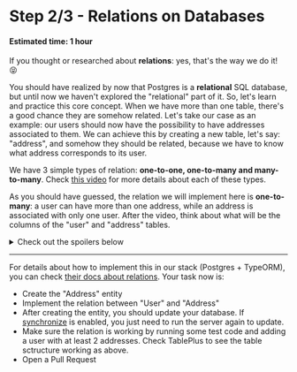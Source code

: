 # Step 2/3 - Relations on Databases
#### Estimated time: 1 hour

If you thought or researched about **relations**: yes, that's the way we do it! 😝

You should have realized by now that Postgres is a **relational** SQL database, but until now we haven't explored the "relational" part of it. So, let's learn and practice this core concept. When we have more than one table, there's a good chance they are somehow related. Let's take our case as an example: our users should now have the possibility to have addresses associated to them. We can achieve this by creating a new table, let's say: "address", and somehow they should be related, because we have to know what address corresponds to its user.

We have 3 simple types of relation: **one-to-one, one-to-many and many-to-many**. Check [this video](https://www.taqcursos.com.br/course/5?videoId=38) for more details about each of these types.

As you should have guessed, the relation we will implement here is **one-to-many**: a user can have more than one address, while an address is associated with only one user. After the video, think about what will be the columns of the "user" and "address" tables.

<details>
  <summary>Check out the spoilers below</summary>

  ```txt
  +-------------+--------------+
  |            user            |
  +-------------+--------------+
  | id          | PRIMARY KEY  |
  | name        |              | 
  | email       |              |
  | cpf         |              |
  | birthDate   |              |
  +-------------+--------------+

  +--------------+--------------+
  |          address            |
  +--------------+--------------+
  | id           | PRIMARY KEY  |
  | cep          |              | 
  | street       |              |
  | streetNumber |              |
  | complement   |              |
  | neighborhood |              |
  | city         |              |
  | state        |              |
  | userId       | FOREIGN KEY  |  ----> this is how we know which user this address belongs to.
  +--------------+--------------+

  The address table has a "foreign key", which is the "primary key" from the "user" table. If you have doubts about this, there should be a lot of good material on the internet about the subject.
  ```
</details>


----

For details about how to implement this in our stack (Postgres + TypeORM), you can check [their docs about relations](https://github.com/typeorm/typeorm/blob/master/docs/relations.md). Your task now is:

- Create the "Address" entity
- Implement the relation between "User" and "Address"
- After creating the entity, you should update your database. If [synchronize](https://typeorm.io/#undefined/creating-a-connection-to-the-database) is enabled, you just need to run the server again to update.
- Make sure the relation is working by running some test code and adding a user with at least 2 addresses. Check TablePlus to see the table sctructure working as above.
- Open a Pull Request
